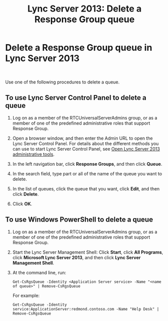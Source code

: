 ﻿---
title: 'Lync Server 2013: Delete a Response Group queue'
TOCTitle: Delete a Response Group queue
ms:assetid: 67c7a489-8c5f-4c6b-9387-9d4c11d43695
ms:mtpsurl: https://technet.microsoft.com/en-us/library/Gg521008(v=OCS.15)
ms:contentKeyID: 48184356
ms.date: 07/23/2014
mtps_version: v=OCS.15
---

# Delete a Response Group queue in Lync Server 2013

 


Use one of the following procedures to delete a queue.

## To use Lync Server Control Panel to delete a queue

1.  Log on as a member of the RTCUniversalServerAdmins group, or as a member of one of the predefined administrative roles that support Response Group.

2.  Open a browser window, and then enter the Admin URL to open the Lync Server Control Panel. For details about the different methods you can use to start Lync Server Control Panel, see [Open Lync Server 2013 administrative tools](lync-server-2013-open-lync-server-administrative-tools.md).

3.  In the left navigation bar, click **Response Groups**, and then click **Queue**.

4.  In the search field, type part or all of the name of the queue you want to delete.

5.  In the list of queues, click the queue that you want, click **Edit**, and then click **Delete**.

6.  Click **OK**.

## To use Windows PowerShell to delete a queue

1.  Log on as a member of the RTCUniversalServerAdmins group, or as a member of one of the predefined administrative roles that support Response Group.

2.  Start the Lync Server Management Shell: Click **Start**, click **All Programs**, click **Microsoft Lync Server 2013**, and then click **Lync Server Management Shell**.

3.  At the command line, run:
    
        Get-CsRgsQueue -Identity <Application Server service> -Name "<name of queue>" | Remove-CsRgsQueue
    
    For example:
    
        Get-CsRgsQueue -Identity service:ApplicationServer:redmond.contoso.com -Name "Help Desk" | Remove-CsRgsQueue

